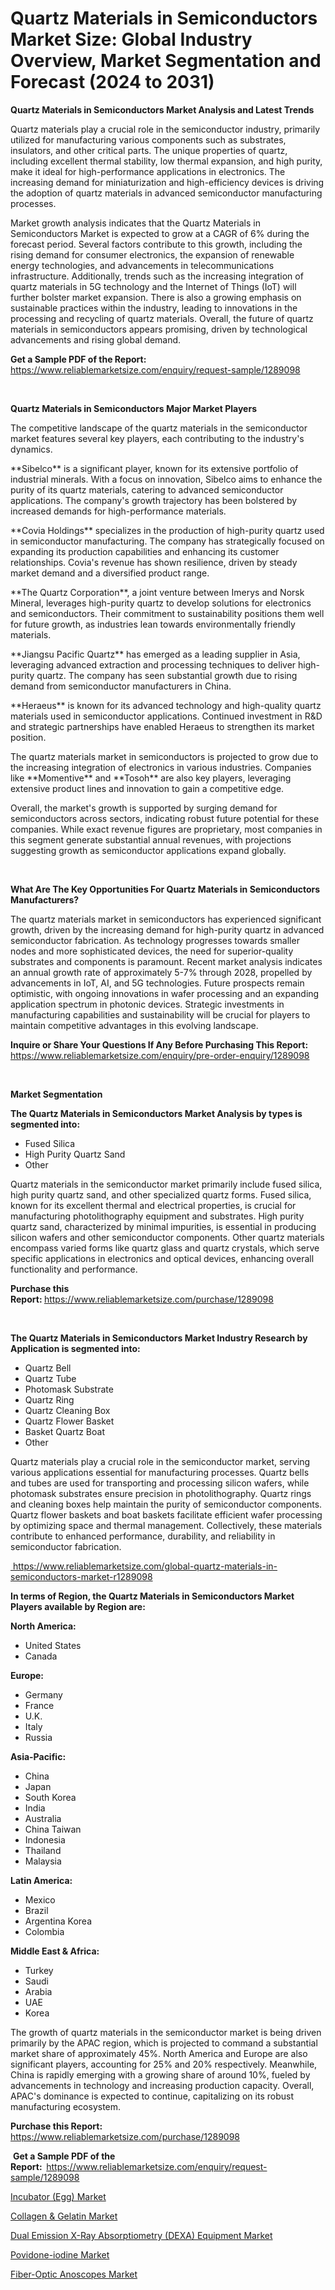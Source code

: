 <p><h1>Quartz Materials in Semiconductors Market Size: Global Industry Overview, Market Segmentation and Forecast (2024 to 2031)</h1></p><p><strong>Quartz Materials in Semiconductors Market Analysis and Latest Trends</strong></p>
<p><p>Quartz materials play a crucial role in the semiconductor industry, primarily utilized for manufacturing various components such as substrates, insulators, and other critical parts. The unique properties of quartz, including excellent thermal stability, low thermal expansion, and high purity, make it ideal for high-performance applications in electronics. The increasing demand for miniaturization and high-efficiency devices is driving the adoption of quartz materials in advanced semiconductor manufacturing processes.</p><p>Market growth analysis indicates that the Quartz Materials in Semiconductors Market is expected to grow at a CAGR of 6% during the forecast period. Several factors contribute to this growth, including the rising demand for consumer electronics, the expansion of renewable energy technologies, and advancements in telecommunications infrastructure. Additionally, trends such as the increasing integration of quartz materials in 5G technology and the Internet of Things (IoT) will further bolster market expansion. There is also a growing emphasis on sustainable practices within the industry, leading to innovations in the processing and recycling of quartz materials. Overall, the future of quartz materials in semiconductors appears promising, driven by technological advancements and rising global demand.</p></p>
<p><strong>Get a Sample PDF of the Report:&nbsp;</strong> <a href="https://www.reliablemarketsize.com/enquiry/request-sample/1289098?utm_campaign=1564&utm_medium=2&utm_source=Github&utm_content=ia&utm_term=26102024&utm_id=quartz-materials-in-semiconductors">https://www.reliablemarketsize.com/enquiry/request-sample/1289098</a></p>
<p>&nbsp;</p>
<p><strong>Quartz Materials in Semiconductors Major Market Players</strong></p>
<p><p>The competitive landscape of the quartz materials in the semiconductor market features several key players, each contributing to the industry's dynamics. </p><p>**Sibelco** is a significant player, known for its extensive portfolio of industrial minerals. With a focus on innovation, Sibelco aims to enhance the purity of its quartz materials, catering to advanced semiconductor applications. The company's growth trajectory has been bolstered by increased demands for high-performance materials.</p><p>**Covia Holdings** specializes in the production of high-purity quartz used in semiconductor manufacturing. The company has strategically focused on expanding its production capabilities and enhancing its customer relationships. Covia's revenue has shown resilience, driven by steady market demand and a diversified product range.</p><p>**The Quartz Corporation**, a joint venture between Imerys and Norsk Mineral, leverages high-purity quartz to develop solutions for electronics and semiconductors. Their commitment to sustainability positions them well for future growth, as industries lean towards environmentally friendly materials.</p><p>**Jiangsu Pacific Quartz** has emerged as a leading supplier in Asia, leveraging advanced extraction and processing techniques to deliver high-purity quartz. The company has seen substantial growth due to rising demand from semiconductor manufacturers in China.</p><p>**Heraeus** is known for its advanced technology and high-quality quartz materials used in semiconductor applications. Continued investment in R&D and strategic partnerships have enabled Heraeus to strengthen its market position.</p><p>The quartz materials market in semiconductors is projected to grow due to the increasing integration of electronics in various industries. Companies like **Momentive** and **Tosoh** are also key players, leveraging extensive product lines and innovation to gain a competitive edge.</p><p>Overall, the market's growth is supported by surging demand for semiconductors across sectors, indicating robust future potential for these companies. While exact revenue figures are proprietary, most companies in this segment generate substantial annual revenues, with projections suggesting growth as semiconductor applications expand globally.</p></p>
<p>&nbsp;</p>
<p><strong>What Are The Key Opportunities For Quartz Materials in Semiconductors Manufacturers?</strong></p>
<p><p>The quartz materials market in semiconductors has experienced significant growth, driven by the increasing demand for high-purity quartz in advanced semiconductor fabrication. As technology progresses towards smaller nodes and more sophisticated devices, the need for superior-quality substrates and components is paramount. Recent market analysis indicates an annual growth rate of approximately 5-7% through 2028, propelled by advancements in IoT, AI, and 5G technologies. Future prospects remain optimistic, with ongoing innovations in wafer processing and an expanding application spectrum in photonic devices. Strategic investments in manufacturing capabilities and sustainability will be crucial for players to maintain competitive advantages in this evolving landscape.</p></p>
<p><strong>Inquire or Share Your Questions If Any Before Purchasing This Report:</strong> <a href="https://www.reliablemarketsize.com/enquiry/pre-order-enquiry/1289098?utm_campaign=1564&utm_medium=2&utm_source=Github&utm_content=ia&utm_term=26102024&utm_id=quartz-materials-in-semiconductors">https://www.reliablemarketsize.com/enquiry/pre-order-enquiry/1289098</a></p>
<p>&nbsp;</p>
<p><strong>Market Segmentation</strong></p>
<p><strong>The Quartz Materials in Semiconductors Market Analysis by types is segmented into:</strong></p>
<p><ul><li>Fused Silica</li><li>High Purity Quartz Sand</li><li>Other</li></ul></p>
<p><p>Quartz materials in the semiconductor market primarily include fused silica, high purity quartz sand, and other specialized quartz forms. Fused silica, known for its excellent thermal and electrical properties, is crucial for manufacturing photolithography equipment and substrates. High purity quartz sand, characterized by minimal impurities, is essential in producing silicon wafers and other semiconductor components. Other quartz materials encompass varied forms like quartz glass and quartz crystals, which serve specific applications in electronics and optical devices, enhancing overall functionality and performance.</p></p>
<p><strong>Purchase this Report:&nbsp;</strong><a href="https://www.reliablemarketsize.com/purchase/1289098?utm_campaign=1564&utm_medium=2&utm_source=Github&utm_content=ia&utm_term=26102024&utm_id=quartz-materials-in-semiconductors">https://www.reliablemarketsize.com/purchase/1289098</a></p>
<p>&nbsp;</p>
<p><strong>The Quartz Materials in Semiconductors Market Industry Research by Application is segmented into:</strong></p>
<p><ul><li>Quartz Bell</li><li>Quartz Tube</li><li>Photomask Substrate</li><li>Quartz Ring</li><li>Quartz Cleaning Box</li><li>Quartz Flower Basket</li><li>Basket Quartz Boat</li><li>Other</li></ul></p>
<p><p>Quartz materials play a crucial role in the semiconductor market, serving various applications essential for manufacturing processes. Quartz bells and tubes are used for transporting and processing silicon wafers, while photomask substrates ensure precision in photolithography. Quartz rings and cleaning boxes help maintain the purity of semiconductor components. Quartz flower baskets and boat baskets facilitate efficient wafer processing by optimizing space and thermal management. Collectively, these materials contribute to enhanced performance, durability, and reliability in semiconductor fabrication.</p></p>
<p><a href="https://www.reliablemarketsize.com/global-quartz-materials-in-semiconductors-market-r1289098?utm_campaign=1564&utm_medium=2&utm_source=Github&utm_content=ia&utm_term=26102024&utm_id=quartz-materials-in-semiconductors">&nbsp;https://www.reliablemarketsize.com/global-quartz-materials-in-semiconductors-market-r1289098</a></p>
<p><strong>In terms of Region, the Quartz Materials in Semiconductors Market Players available by Region are:</strong></p>
<p>
    <p> <strong> North America: </strong>
        <ul>
            <li>United States</li>
            <li>Canada</li>
        </ul>
        </p> 
    <p> <strong> Europe: </strong>
        <ul>
            <li>Germany</li>
            <li>France</li>
            <li>U.K.</li>
            <li>Italy</li>
            <li>Russia</li>
        </ul>
        </p> 
    <p> <strong> Asia-Pacific: </strong>
        <ul>
            <li>China</li>
            <li>Japan</li>
            <li>South Korea</li>
            <li>India</li>
            <li>Australia</li>
            <li>China Taiwan</li>
            <li>Indonesia</li>
            <li>Thailand</li>
            <li>Malaysia</li>
        </ul>
        </p> 
    <p> <strong> Latin America: </strong>
        <ul>
            <li>Mexico</li>
            <li>Brazil</li>
            <li>Argentina Korea</li>
            <li>Colombia</li>
        </ul>
        </p> 
    <p> <strong> Middle East & Africa: </strong>
        <ul>
            <li>Turkey</li>
            <li>Saudi</li>
            <li>Arabia</li>
            <li>UAE</li>
            <li>Korea</li>
        </ul>
    </p>
    </p>
<p><p>The growth of quartz materials in the semiconductor market is being driven primarily by the APAC region, which is projected to command a substantial market share of approximately 45%. North America and Europe are also significant players, accounting for 25% and 20% respectively. Meanwhile, China is rapidly emerging with a growing share of around 10%, fueled by advancements in technology and increasing production capacity. Overall, APAC's dominance is expected to continue, capitalizing on its robust manufacturing ecosystem.</p></p>
<p><strong>Purchase this Report: </strong><a href="https://www.reliablemarketsize.com/purchase/1289098?utm_campaign=1564&utm_medium=2&utm_source=Github&utm_content=ia&utm_term=26102024&utm_id=quartz-materials-in-semiconductors">https://www.reliablemarketsize.com/purchase/1289098</a></p>
<p>&nbsp;<strong>Get a Sample PDF of the Report:&nbsp;&nbsp;</strong><a href="https://www.reliablemarketsize.com/enquiry/request-sample/1289098?utm_campaign=1564&utm_medium=2&utm_source=Github&utm_content=ia&utm_term=26102024&utm_id=quartz-materials-in-semiconductors">https://www.reliablemarketsize.com/enquiry/request-sample/1289098</a></p>
<p><strong></strong></p>
<p><p><a href="https://www.linkedin.com/pulse/sustainability-trends-incubator-egg-industry-market-implications-kvs3c?utm_campaign=1564&utm_medium=2&utm_source=Github&utm_content=ia&utm_term=26102024&utm_id=quartz-materials-in-semiconductors">Incubator (Egg) Market</a></p><p><a href="https://www.linkedin.com/pulse/collagen-gelatin-market-overview-forecast-2024--27vwf?utm_campaign=1564&utm_medium=2&utm_source=Github&utm_content=ia&utm_term=26102024&utm_id=quartz-materials-in-semiconductors">Collagen & Gelatin Market</a></p><p><a href="https://www.linkedin.com/pulse/dual-emission-x-ray-absorptiometry-dexa-equipment-market-global-jg7sf?utm_campaign=1564&utm_medium=2&utm_source=Github&utm_content=ia&utm_term=26102024&utm_id=quartz-materials-in-semiconductors">Dual Emission X-Ray Absorptiometry (DEXA) Equipment Market</a></p><p><a href="https://www.linkedin.com/pulse/emerging-technologies-reshaping-povidone-iodine-market-aoj3f?utm_campaign=1564&utm_medium=2&utm_source=Github&utm_content=ia&utm_term=26102024&utm_id=quartz-materials-in-semiconductors">Povidone-iodine Market</a></p><p><a href="https://www.linkedin.com/pulse/fiber-optic-anoscopes-market-consolidation-impact-structure-z9gjf?utm_campaign=1564&utm_medium=2&utm_source=Github&utm_content=ia&utm_term=26102024&utm_id=quartz-materials-in-semiconductors">Fiber-Optic Anoscopes Market</a></p></p>